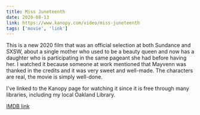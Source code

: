 ```yaml
---
title: Miss Juneteenth
date: 2020-08-13
link: https://www.kanopy.com/video/miss-juneteenth
tags: ['movie', 'link']
---
```


This is a new 2020 film that was an official selection at both Sundance and SXSW, about a single mother
who used to be a beauty queen and now has a daughter who is participating in the same pageant she had
before having her. I watched it because someone at work mentioned that Mayvenn was thanked in the credits
and it was very sweet and well-made. The characters are real, the movie is simply well-done.

I've linked to the Kanopy page for watching it since it is free through many libraries, including my local
Oakland Library.

[IMDB link](https://www.imdb.com/title/tt11394158/)
